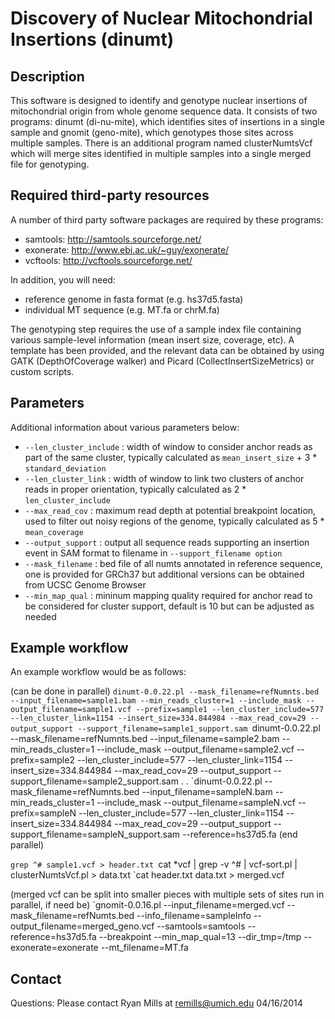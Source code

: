Discovery of Nuclear Mitochondrial Insertions (dinumt)
======================================================

Description
-----------

This software is designed to identify and genotype nuclear insertions of mitochondrial origin from whole genome sequence data. It consists of two programs: dinumt (di-nu-mite), which identifies sites of insertions in a single sample and gnomit (geno-mite), which genotypes those sites across multiple samples. There is an additional program named clusterNumtsVcf which will merge sites identified in multiple samples into a single merged file for genotyping.

Required third-party resources 
------------------------------

A number of third party software packages are required by these programs:

* samtools:  http://samtools.sourceforge.net/
* exonerate:  http://www.ebi.ac.uk/~guy/exonerate/
* vcftools:  http://vcftools.sourceforge.net/

In addition, you will need:

* reference genome in fasta format (e.g. hs37d5.fasta)
* individual MT sequence (e.g. MT.fa or chrM.fa)

The genotyping step requires the use of a sample index file containing various sample-level information (mean insert size, coverage, etc). A template has been provided, and the relevant data can be obtained by using GATK (DepthOfCoverage walker) and Picard (CollectInsertSizeMetrics) or custom scripts.

Parameters
----------

Additional information about various parameters below:

* `--len_cluster_include` : width of window to consider anchor reads as part of the same cluster, typically calculated as `mean_insert_size` + 3 * `standard_deviation`
* `--len_cluster_link`    : width of window to link two clusters of anchor reads in proper orientation, typically calculated as 2 * `len_cluster_include`
* `--max_read_cov`        : maximum read depth at potential breakpoint location, used to filter out noisy regions of the genome, typically calculated as 5 * `mean_coverage`
* `--output_support`      : output all sequence reads supporting an insertion event in SAM format to filename in `--support_filename option`
* `--mask_filename`       : bed file of all numts annotated in reference sequence, one is provided for GRCh37 but additional versions can be obtained from UCSC Genome Browser
* `--min_map_qual`        : mininum mapping quality required for anchor read to be considered for cluster support, default is 10 but can be adjusted as needed

Example workflow
----------------
An example workflow would be as follows:

(can be done in parallel)
`dinumt-0.0.22.pl --mask_filename=refNumnts.bed --input_filename=sample1.bam --min_reads_cluster=1 --include_mask --output_filename=sample1.vcf --prefix=sample1 --len_cluster_include=577 --len_cluster_link=1154 --insert_size=334.844984 --max_read_cov=29 --output_support --support_filename=sample1_support.sam
`dinumt-0.0.22.pl --mask_filename=refNumnts.bed --input_filename=sample2.bam --min_reads_cluster=1 --include_mask --output_filename=sample2.vcf --prefix=sample2 --len_cluster_include=577 --len_cluster_link=1154 --insert_size=334.844984 --max_read_cov=29 --output_support --support_filename=sample2_support.sam
.
.
`dinumt-0.0.22.pl --mask_filename=refNumnts.bed --input_filename=sampleN.bam --min_reads_cluster=1 --include_mask --output_filename=sampleN.vcf --prefix=sampleN --len_cluster_include=577 --len_cluster_link=1154 --insert_size=334.844984 --max_read_cov=29 --output_support --support_filename=sampleN_support.sam --reference=hs37d5.fa
(end parallel)

`grep ^# sample1.vcf > header.txt
`cat *vcf | grep -v ^# | vcf-sort.pl | clusterNumtsVcf.pl > data.txt
`cat header.txt data.txt > merged.vcf

(merged vcf can be split into smaller pieces with multiple sets of sites run in parallel, if need be)
`gnomit-0.0.16.pl --input_filename=merged.vcf --mask_filename=refNumts.bed --info_filename=sampleInfo --output_filename=merged_geno.vcf --samtools=samtools --reference=hs37d5.fa --breakpoint --min_map_qual=13 --dir_tmp=/tmp --exonerate=exonerate --mt_filename=MT.fa

Contact
-------
Questions: Please contact Ryan Mills at remills@umich.edu
04/16/2014
